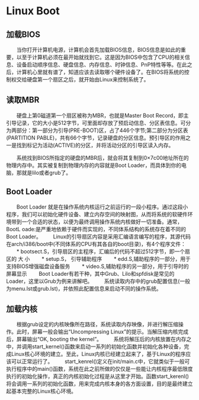 Linux Boot
================================================================================

加载BIOS
--------------------------------------------------------------------------------

　　当你打开计算机电源，计算机会首先加载BIOS信息，BIOS信息是如此的重要，以至于计算机必须在最开始就找到它。这是因为BIOS中包含了CPU的相关信息、设备启动顺序信息、硬盘信息、内存信息、时钟信息、PnP特性等等。在此之后，计算机心里就有谱了，知道应该去读取哪个硬件设备了。在BIOS将系统的控制权交给硬盘第一个扇区之后，就开始由Linux来控制系统了。

读取MBR
--------------------------------------------------------------------------------

　　硬盘上第0磁道第一个扇区被称为MBR，也就是Master Boot Record，即主引导记录，它的大小是512字节，可里面却存放了预启动信息、分区表信息。可分为两部分：第一部分为引导(PRE-BOOT)区，占了446个字节;第二部分为分区表(PARTITION PABLE)，共有66个字节，记录硬盘的分区信息。预引导区的作用之一是找到标记为活动(ACTIVE)的分区，并将活动分区的引导区读入内存。

　　系统找到BIOS所指定的硬盘的MBR后，就会将其复制到0×7c00地址所在的物理内存中。其实被复制到物理内存的内容就是Boot Loader，而具体到你的电脑，那就是lilo或者grub了。

Boot Loader
--------------------------------------------------------------------------------

　　Boot Loader 就是在操作系统内核运行之前运行的一段小程序。通过这段小程序，我们可以初始化硬件设备、建立内存空间的映射图，从而将系统的软硬件环境带到一个合适的状态，以便为最终调用操作系统内核做好一切准备。通常，BootL oade:是严重地依赖于硬件而实现的，不同体系结构的系统存在着不同的Boot Loader。
　　Linux的引导扇区内容是采用汇编语言编写的程序，其源代码在arch/i386/boot中(不同体系的CPU有其各自的boot目录)，有4个程序文件：
　　* bootsect.S，引导扇区的主程序，汇编后的代码不超过512字节，即一个扇区的 大 小
　　* setup.S， 引导辅助程序
　　* edd.S,辅助程序的一部分，用于支持BIOS增强磁盘设备服务
　　* video.S,辅助程序的另一部分，用于引导时的屏幕显示
　　Boot Loader有若干种，其中Grub、Lilo和spfdisk是常见的Loader，这里以Grub为例来讲解吧。
　　系统读取内存中的grub配置信息(一般为menu.lst或grub.lst)，并依照此配置信息来启动不同的操作系统。

加载内核
--------------------------------------------------------------------------------

　　根据grub设定的内核映像所在路径，系统读取内存映像，并进行解压缩操作。此时，屏幕一般会输出“Uncompressing Linux”的提示。当解压缩内核完成后，屏幕输出“OK, booting the kernel”。
　　系统将解压后的内核放置在内存之中，并调用start_kernel()函数来启动一系列的初始化函数并初始化各种设备，完成Linux核心环境的建立。至此，Linux内核已经建立起来了，基于Linux的程序应该可以正常运行了。
　　start_kenrel()定义在init/main.c中，它就类似于一般可执行程序中的main()函数，系统在此之前所做的仅仅是一些能让内核程序最低限度执行的初始化操作，真正的内核初始化过程是从这里才开始。函数start_kerenl()将会调用一系列的初始化函数，用来完成内核本身的各方面设置，目的是最终建立起基本完整的Linux核心环境。